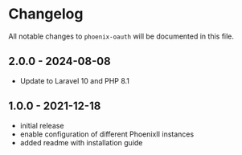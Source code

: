 # Changelog

All notable changes to `phoenix-oauth` will be documented in this file.

## 2.0.0 - 2024-08-08

- Update to Laravel 10 and PHP 8.1

## 1.0.0 - 2021-12-18

- initial release
- enable configuration of different PhoenixII instances
- added readme with installation guide
